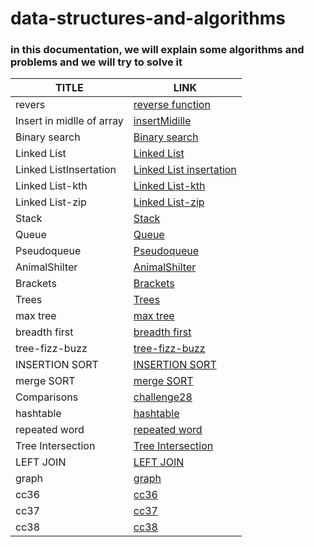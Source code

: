# data-structures-and-algorithms
### in this documentation, we will explain some algorithms and problems and we will try to solve it

| TITLE                     | LINK                                                           | 
|---------------------------|----------------------------------------------------------------|
| revers                    | [reverse function](./java/data%20and%20algo%20cc/reverse.md)   | 
| Insert in midlle of array | [insertMidille](./java/data%20and%20algo%20cc/insertMiddle.md) | 
| Binary search             | [Binary search](./java/data%20and%20algo%20cc/binarySearch.md) | 
| Linked List               | [ Linked List ](./java/LinkedList/LinkedList.md)               | 
| Linked ListInsertation               | [ Linked List insertation ](./java/LinkedList/linkedListInsertation.md) 
| Linked List-kth               | [ Linked List-kth ](./java/LinkedList/kth.md)  
| Linked List-zip               | [ Linked List-zip ](./java/LinkedList/zip.md)  
| Stack               | [ Stack ](./java/Stack/Stack.md)  
| Queue              | [ Queue ](./java/Queue/queue.md)  
| Pseudoqueue              | [ Pseudoqueue ](./java/Stack/pescustack.md) 
| AnimalShilter              | [ AnimalShilter ](./java/Queue/animal.md)   
| Brackets             | [ Brackets ](./java/Stack/brackets.md) 
| Trees             | [ Trees ](./java/BinaryTree/tree.md) 
| max tree            | [ max tree ](./java/BinaryTree/maxtree.md)  
| breadth first            | [ breadth first ](./java/stackAndQueue/breadth.md)     
| tree-fizz-buzz           | [ tree-fizz-buzz ](./java/BinaryTree/fizzbuzz.md) 
| INSERTION SORT           | [INSERTION SORT ](./java/stackAndQueue/sorting.md)
| merge SORT           | [merge SORT ](./java/stackAndQueue/sortmerge.md)             
| Comparisons          | [challenge28 ](./java/movie/cc18.md)
| hashtable          | [hashtable ](./java/hashtable/hashtable.md)      
| repeated word          | [repeated word ](./java/hashtable/repeatedword.md)   
| Tree Intersection          | [Tree Intersection ](./java/hashtable/treeintersection.md)  
| LEFT JOIN         | [LEFT JOIN ](./java/hashtable/leftjoin.md)
| graph        | [graph ](./java/graph/graph.md)
| cc36       | [cc36 ](./java/graph/cc36.md)        
| cc37       | [cc37 ](./java/graph/cc37.md)    
| cc38       | [cc38 ](./java/graph/cc38.md)

